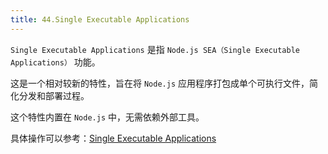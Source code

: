```yaml
---
title: 44.Single Executable Applications
---
```


`Single Executable Applications` 是指 `Node.js SEA（Single Executable Applications）` 功能。

这是一个相对较新的特性，旨在将 `Node.js` 应用程序打包成单个可执行文件，简化分发和部署过程。

这个特性内置在 `Node.js` 中，无需依赖外部工具。

具体操作可以参考：[Single Executable Applications](https://nodejs.org/docs/latest/api/single-executable-applications.html)

